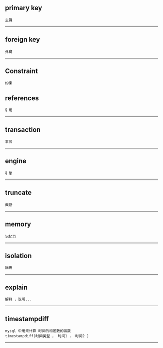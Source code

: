 

## primary key  
    主键
*** 

## foreign key 
    外键
***

## Constraint
    约束

## references 
    引用
*** 

## transaction
    事务
*** 

## engine 
    引擎
*** 

## truncate
    截断
***

## memory
    记忆力
***

## isolation
    隔离
*** 

## explain
    解释 ，说明...
*** 

## timestampdiff
    mysql 中用来计算 时间的相差数的函数
    timestampdiff(时间类型 ， 时间1 ， 时间2 )
***



    